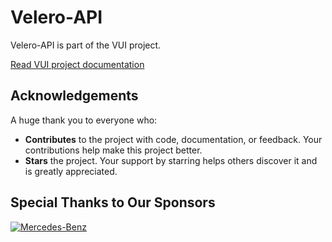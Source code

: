 # Velero-API

Velero-API is part of the VUI project.

[Read VUI project documentation](https://vui.seriohub.com/)

## Acknowledgements

A huge thank you to everyone who:

- **Contributes** to the project with code, documentation, or feedback. Your contributions help make this project better.
- **Stars** the project. Your support by starring helps others discover it and is greatly appreciated.
  
## Special Thanks to Our Sponsors

[![Mercedes-Benz](https://avatars.githubusercontent.com/mercedes-benz?s=50)](https://github.com/mercedes-benz)
